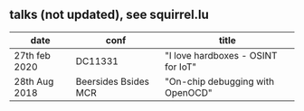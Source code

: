 ## talks (not updated), see squirrel.lu

|date|conf|title|
|----|----|-----|
|27th feb 2020|DC11331|"I love hardboxes - OSINT for IoT"|
|28th Aug 2018|Beersides Bsides MCR|"On-chip debugging with OpenOCD"|
